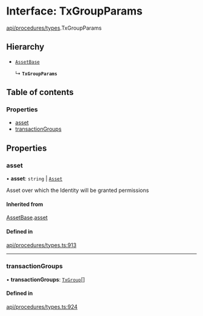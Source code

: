 # Interface: TxGroupParams

[api/procedures/types](../wiki/api.procedures.types).TxGroupParams

## Hierarchy

- [`AssetBase`](../wiki/api.procedures.types.AssetBase)

  ↳ **`TxGroupParams`**

## Table of contents

### Properties

- [asset](../wiki/api.procedures.types.TxGroupParams#asset)
- [transactionGroups](../wiki/api.procedures.types.TxGroupParams#transactiongroups)

## Properties

### asset

• **asset**: `string` \| [`Asset`](../wiki/api.entities.Asset.Asset)

Asset over which the Identity will be granted permissions

#### Inherited from

[AssetBase](../wiki/api.procedures.types.AssetBase).[asset](../wiki/api.procedures.types.AssetBase#asset)

#### Defined in

[api/procedures/types.ts:913](https://github.com/PolymeshAssociation/polymesh-sdk/blob/31fdce23/src/api/procedures/types.ts#L913)

___

### transactionGroups

• **transactionGroups**: [`TxGroup`](../wiki/types.TxGroup)[]

#### Defined in

[api/procedures/types.ts:924](https://github.com/PolymeshAssociation/polymesh-sdk/blob/31fdce23/src/api/procedures/types.ts#L924)
